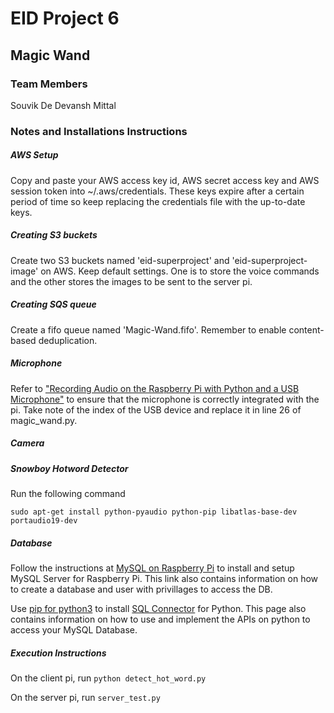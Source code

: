 # EID Project 6

## Magic Wand

### Team Members

Souvik De
Devansh Mittal

### Notes and Installations Instructions

##### AWS Setup
Copy and paste your AWS access key id, AWS secret access key and AWS session token into ~/.aws/credentials. These keys expire after a certain period of time so keep replacing the credentials file with the up-to-date keys.

##### Creating S3 buckets
Create two S3 buckets named 'eid-superproject' and 'eid-superproject-image' on AWS. Keep default settings. One is to store the voice commands and the other stores the images to be sent to the server pi.

##### Creating SQS queue
Create a fifo queue named 'Magic-Wand.fifo'. Remember to enable content-based deduplication.

##### Microphone
Refer to ["Recording Audio on the Raspberry Pi with Python and a USB Microphone"](https://makersportal.com/blog/2018/8/23/recording-audio-on-the-raspberry-pi-with-python-and-a-usb-microphone) to ensure that the microphone is correctly integrated with the pi. Take note of the index of the USB device and replace it in line 26 of magic_wand.py.  

##### Camera

##### Snowboy Hotword Detector
Run the following command

`sudo apt-get install python-pyaudio python-pip libatlas-base-dev portaudio19-dev`

##### Database
Follow the instructions at [MySQL on Raspberry Pi](https://pimylifeup.com/raspberry-pi-mysql/) to install and setup MySQL Server for Raspberry Pi. This link also contains information on how to create a database and user with privillages to access the DB.

Use [pip for python3](https://www.raspberrypi.org/documentation/linux/software/python.md) to install [SQL Connector](https://pynative.com/install-mysql-connector-python/) for Python. This page also contains information on how to use and implement the APIs on python to access your MySQL Database.

##### Execution Instructions

On the client pi, run
`python detect_hot_word.py`

On the server pi, run
`server_test.py`

